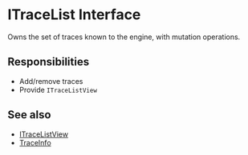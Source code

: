 # ITraceList Interface

Owns the set of traces known to the engine, with mutation operations.

## Responsibilities
- Add/remove traces
- Provide `ITraceListView`

## See also
- [ITraceListView](interface-ITraceListView.md)
- [TraceInfo](struct-TraceInfo.md)
